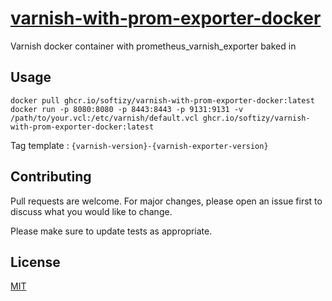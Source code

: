 # [varnish-with-prom-exporter-docker](https://github.com/Softizy/varnish-with-prom-exporter-docker)

Varnish docker container with prometheus_varnish_exporter baked in

## Usage

```shell
docker pull ghcr.io/softizy/varnish-with-prom-exporter-docker:latest
docker run -p 8080:8080 -p 8443:8443 -p 9131:9131 -v /path/to/your.vcl:/etc/varnish/default.vcl ghcr.io/softizy/varnish-with-prom-exporter-docker:latest
```

Tag template : `{varnish-version}-{varnish-exporter-version}`

## Contributing
Pull requests are welcome. For major changes, please open an issue first to discuss what you would like to change.

Please make sure to update tests as appropriate.

## License
[MIT](https://choosealicense.com/licenses/mit/)
